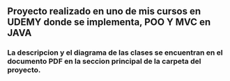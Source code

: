 ## Proyecto realizado en uno de mis cursos en UDEMY donde se implementa, POO Y MVC en JAVA 
### La descripcion y el diagrama de las clases se encuentran en el documento PDF en la seccion principal de la carpeta del proyecto.
